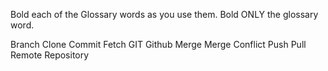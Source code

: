 Bold each of the Glossary words as you use them.  Bold ONLY the glossary word.

  Branch
Clone
Commit
Fetch
GIT
Github
Merge
Merge Conflict
Push
Pull
Remote
Repository
